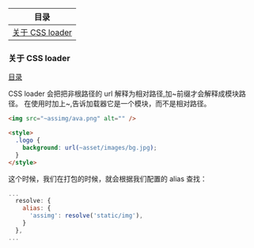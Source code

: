 <a id="TOC"></a>

| 目录                   |
| ---------------------- |
| [关于 CSS loader](#d3) |

<a id="d3"></a>

### 关于 CSS loader

[目录](#TOC)

CSS loader 会把把非根路径的 url 解释为相对路径,加~前缀才会解释成模块路径。
在使用时加上~,告诉加载器它是一个模块，而不是相对路径。

```html
<img src="~assimg/ava.png" alt="" />
```

```html
<style>
  .logo {
    background: url(~asset/images/bg.jpg);
  }
</style>
```

这个时候，我们在打包的时候，就会根据我们配置的 alias 查找：

```js
...
  resolve: {
    alias: {
      'assimg': resolve('static/img'),
    }
  },
...
```
